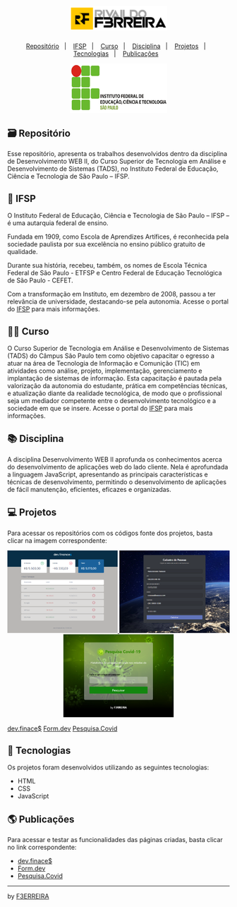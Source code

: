 <h1 align="center">
  <img alt="Logo F3RREIRA" title="F3RREIRA" src="github/F3RREIRA.png" width="220px" />
</h1>

<p align="center">
  <a href="https://github.com/F3RREIRA/DW2A4">Repositório</a>&nbsp;&nbsp;&nbsp;|&nbsp;&nbsp;&nbsp;
  <a href="#-ifsp">IFSP</a>&nbsp;&nbsp;&nbsp;|&nbsp;&nbsp;&nbsp;
  <a href="#-curso">Curso</a>&nbsp;&nbsp;&nbsp;|&nbsp;&nbsp;&nbsp;
  <a href="#-disciplina">Disciplina</a>&nbsp;&nbsp;&nbsp;|&nbsp;&nbsp;&nbsp;
  <a href="#-projetos">Projetos</a>&nbsp;&nbsp;&nbsp;|&nbsp;&nbsp;&nbsp;
  <a href="#-tecnologias">Tecnologias</a>&nbsp;&nbsp;&nbsp;|&nbsp;&nbsp;&nbsp;
  <a href="#-publicações">Publicações</a>&nbsp;&nbsp;&nbsp;
 </p>
 
<p align="center">
  <img alt="Logo IFSP" title="Logo IFSP" src="github/logoIFSP.png" width="220px" />
 </p>
 



## 🗃️ Repositório

Esse repositório, apresenta os trabalhos desenvolvidos dentro da disciplina de Desenvolvimento WEB II, do Curso Superior de Tecnologia em Análise e Desenvolvimento de Sistemas (TADS), no Instituto Federal de Educação, Ciência e Tecnologia de São Paulo – IFSP.

## 🏫 IFSP

O Instituto Federal de Educação, Ciência e Tecnologia de São Paulo – IFSP – é uma autarquia federal de ensino.

Fundada em 1909, como Escola de Aprendizes Artífices, é reconhecida pela sociedade paulista por sua excelência no ensino público gratuito de qualidade.

Durante sua história, recebeu, também, os nomes de Escola Técnica Federal de São Paulo - ETFSP e Centro Federal de Educação Tecnológica de São Paulo - CEFET. 

Com a transformação em Instituto, em dezembro de 2008, passou a ter relevância de universidade, destacando-se pela autonomia. Acesse o portal do [IFSP](https://spo.ifsp.edu.br/) para mais informações.

## 👨‍💻 Curso

O Curso Superior de Tecnologia em Análise e Desenvolvimento de Sistemas (TADS) do Câmpus São Paulo tem como objetivo capacitar o egresso a atuar na área de Tecnologia de Informação e Comunição (TIC) em atividades como análise, projeto, implementação, gerenciamento e implantação de sistemas de informação. Esta capacitação é pautada pela valorização da autonomia do estudante, prática em competências técnicas, e atualização diante da realidade tecnológica, de modo que o profissional seja um mediador competente entre o desenvolvimento tecnológico e a sociedade em que se insere. Acesse o portal do [IFSP](https://spo.ifsp.edu.br/tads) para mais informações.

## 📚 Disciplina

A disciplina Desenvolvimento WEB II aprofunda os conhecimentos acerca do desenvolvimento de aplicações web do lado cliente. Nela é aprofundada a linguagem JavaScript, apresentando as principais características e técnicas de desenvolvimento, permitindo o desenvolvimento de aplicações de fácil manutenção, eficientes, eficazes e organizadas.

## 💻 Projetos

Para acessar os repositórios com os códigos fonte dos projetos, basta clicar na imagem correspondente:

<p align="center">
  <a href="https://github.com/F3RREIRA/DW2A4/tree/main/Atividades/A4">
    <img alt="dev.finances" title="dev.finance$" src="github/preview1.png" width="250px" border-radius="3px">
  </a>
  <a href="https://github.com/F3RREIRA/DW2A4/tree/main/Atividades/A5">
    <img alt="Form.dev" title="Form.dev" src="github/preview2.png" width="250px">
  </a>
  <a href="https://github.com/F3RREIRA/DW2A4/tree/main/Atividades/A6">
    <img alt="Pesquisa.Covid" title="Pesquisa.Covid" src="github/preview3.png" width="250px">
  </a>

[dev.finace$](https://github.com/F3RREIRA/DW2A4/tree/main/Atividades/A4)
[Form.dev](https://github.com/F3RREIRA/DW2A4/tree/main/Atividades/A5)
[Pesquisa.Covid](https://github.com/F3RREIRA/DW2A4/tree/main/Atividades/A6)
</p>



## 🚀 Tecnologias

Os projetos foram desenvolvidos utilizando as seguintes tecnologias:

- HTML
- CSS
- JavaScript

## 🌎 Publicações

Para acessar e testar as funcionalidades das páginas criadas, basta clicar no link correspondente:

- [dev.finace$](https://f3rreira.github.io/DW2A4/Atividades/A4/)
- [Form.dev](https://f3rreira.github.io/DW2A4/Atividades/A5)
- [Pesquisa.Covid](https://f3rreira.github.io/DW2A4/Atividades/A6)
---
by [F3ERREIRA](https://github.com/F3RREIRA)
